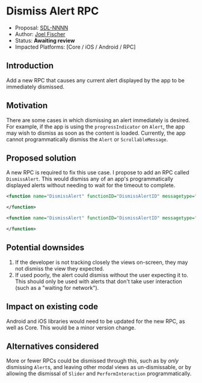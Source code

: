 # Dismiss Alert RPC

* Proposal: [SDL-NNNN](NNNN-dismiss-alert.md)
* Author: [Joel Fischer](https://github.com/joeljfischer)
* Status: **Awaiting review**
* Impacted Platforms: [Core / iOS / Android / RPC]

## Introduction

Add a new RPC that causes any current alert displayed by the app to be immediately dismissed.

## Motivation

There are some cases in which dismissing an alert immediately is desired. For example, if the app is using the `progressIndicator` on `Alert`, the app may wish to dismiss as soon as the content is loaded. Currently, the app cannot programmatically dismiss the `Alert` or `ScrollableMessage`.

## Proposed solution

A new RPC is required to fix this use case. I propose to add an RPC called `DismissAlert`. This would dismiss any of an app's programmatically displayed alerts without needing to wait for the timeout to complete.

```xml
<function name="DismissAlert" functionID="DismissAlertID" messagetype="request">

</function>

<function name="DismissAlert" functionID="DismissAlertID" messagetype="response">

</function>
```

## Potential downsides

1. If the developer is not tracking closely the views on-screen, they may not dismiss the view they expected.
2. If used poorly, the alert could dismiss without the user expecting it to. This should only be used with alerts that don't take user interaction (such as a "waiting for network").

## Impact on existing code

Android and iOS libraries would need to be updated for the new RPC, as well as Core. This would be a minor version change.

## Alternatives considered

More or fewer RPCs could be dismissed through this, such as by _only_ dismissing `Alert`s, and leaving other modal views as un-dismissable, or by allowing the dismissal of `Slider` and `PerformInteraction` programmatically.